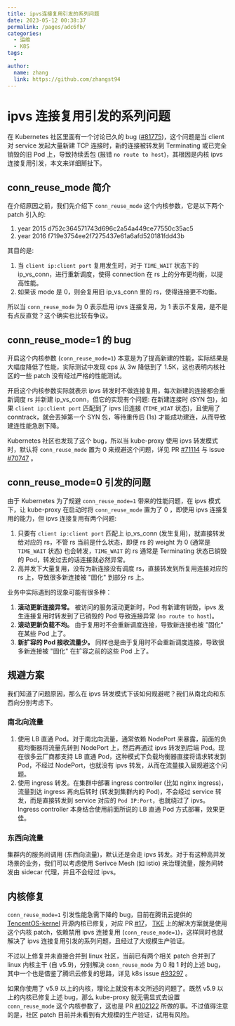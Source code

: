 ```yaml
---
title: ipvs连接复用引发的系列问题
date: 2023-05-12 00:38:37
permalink: /pages/adc6fb/
categories:
  - 运维
  - K8S
tags:
  - 
author: 
  name: zhang
  link: https://github.com/zhangst94
---
```

# ipvs 连接复用引发的系列问题

在 Kubernetes 社区里面有一个讨论已久的 bug ([#81775](https://github.com/kubernetes/kubernetes/issues/81775))，这个问题是当 client 对 service 发起大量新建 TCP 连接时，新的连接被转发到 Terminating 或已完全销毁的旧 Pod 上，导致持续丢包 (报错 `no route to host`)，其根因是内核 ipvs 连接复用引发，本文来详细掰扯下。

## conn_reuse_mode 简介

在介绍原因之前，我们先介绍下 `conn_reuse_mode` 这个内核参数，它是以下两个 patch 引入的:

1. year 2015 d752c364571743d696c2a54a449ce77550c35ac5
2. year 2016 f719e3754ee2f7275437e61a6afd520181fdd43b

其目的是:

1. 当 `client ip:client port` 复用发生时，对于 `TIME_WAIT` 状态下的 ip_vs_conn，进行重新调度，使得 connection 在 rs 上的分布更均衡，以提高性能。
2. 如果该 mode 是 0，则会复用旧 ip_vs_conn 里的 rs，使得连接更不均衡。

所以当 `conn_reuse_mode` 为 0 表示启用 ipvs 连接复用，为 1 表示不复用，是不是有点反直觉？这个确实也比较有争议。

## conn_reuse_mode=1 的 bug

开启这个内核参数 (`conn_reuse_mode=1`) 本意是为了提高新建的性能，实际结果是大幅度降低了性能，实际测试中发现 cps 从 3w 降低到了 1.5K，这也表明内核社区的一些 patch 没有经过严格的性能测试。

开启这个内核参数实际就表示 ipvs 转发时不做连接复用，每次新建的连接都会重新调度 rs 并新建 ip_vs_conn，但它的实现有个问题: 在新建连接时 (SYN 包)，如果 `client ip:client port` 匹配到了 ipvs 旧连接 (`TIME_WIAT` 状态)，且使用了 conntrack，就会丢掉第一个 SYN 包，等待重传后 (1s) 才能成功建连，从而导致建连性能急剧下降。

Kubernetes 社区也发现了这个 bug，所以当 kube-proxy 使用 ipvs 转发模式时，默认将 `conn_reuse_mode` 置为 0 来规避这个问题，详见 PR [#71114](https://github.com/kubernetes/kubernetes/pull/71114) 与 issue [#70747](https://github.com/kubernetes/kubernetes/issues/70747) 。

## conn_reuse_mode=0 引发的问题

由于 Kubernetes 为了规避 `conn_reuse_mode=1` 带来的性能问题，在 ipvs 模式下，让 kube-proxy 在启动时将 `conn_reuse_mode` 置为了 0 ，即使用 ipvs 连接复用的能力，但 ipvs 连接复用有两个问题:

1. 只要有 `client ip:client port` 匹配上 ip_vs_conn (发生复用)，就直接转发给对应的 rs，不管 rs 当前是什么状态，即便 rs 的 weight 为 0 (通常是 `TIME_WAIT` 状态) 也会转发，`TIME_WAIT` 的 rs 通常是 Terminating 状态已销毁的 Pod，转发过去的话连接就必然异常。
2. 高并发下大量复用，没有为新连接没有调度 rs，直接转发到所复用连接对应的 rs 上，导致很多新连接被 "固化" 到部分 rs 上。

业务中实际遇到的现象可能有很多种：

1. **滚动更新连接异常。** 被访问的服务滚动更新时，Pod 有新建有销毁，ipvs 发生连接复用时转发到了已销毁的 Pod 导致连接异常 (`no route to host`)。
2. **滚动更新负载不均。** 由于复用时不会重新调度连接，导致新连接也被 "固化" 在某些 Pod 上了。
3. **新扩容的 Pod 接收流量少。** 同样也是由于复用时不会重新调度连接，导致很多新连接被 "固化" 在扩容之前的这些 Pod 上了。

## 规避方案

我们知道了问题原因，那么在 ipvs 转发模式下该如何规避呢？我们从南北向和东西向分别考虑下。

### 南北向流量

1. 使用 LB 直通 Pod。对于南北向流量，通常依赖 NodePort 来暴露，前面的负载均衡器将流量先转到 NodePort  上，然后再通过 ipvs 转发到后端 Pod。现在很多云厂商都支持 LB 直通 Pod，这种模式下负载均衡器直接将请求转发到 Pod，不经过  NodePort，也就没有 ipvs 转发，从而在流量接入层规避这个问题。
2. 使用 ingress 转发。在集群中部署 ingress controller (比如 nginx ingress)，流量到达 ingress 再向后转时 (转发到集群内的 Pod)，不会经过 service 转发，而是直接转发到 service 对应的 `Pod IP:Port`，也就绕过了 ipvs。Ingress controller 本身结合使用前面所说的 LB 直通 Pod 方式部署，效果更佳。

### 东西向流量

集群内的服务间调用 (东西向流量)，默认还是会走 ipvs 转发。对于有这种高并发场景的业务，我们可以考虑使用 Serivce Mesh (如 istio) 来治理流量，服务间转发由 sidecar 代理，并且不会经过 ipvs。

##  内核修复

`conn_reuse_mode=1` 引发性能急需下降的 bug，目前在腾讯云提供的 [TencentOS-kernel](https://github.com/Tencent/TencentOS-kernel) 开源内核已修复，对应 PR [#17](https://github.com/Tencent/TencentOS-kernel/pull/17)， [TKE](https://cloud.tencent.com/product/tke) 上的解决方案就是使用这个内核 patch，依赖禁用 ipvs 连接复用 (`conn_reuse_mode=1`)，这样同时也就解决了 ipvs 连接复用引发的系列问题，且经过了大规模生产验证。

不过以上修复并未直接合并到 linux 社区，当前已有两个相关 patch 合并到了 linux 内核主干 (自 v5.9)，分别解决 `conn_reuse_mode` 为 0 和 1 时的上述 bug，其中一个也是借鉴了腾讯云修复的思路，详见 k8s issue [#93297](https://github.com/kubernetes/kubernetes/issues/93297) 。

如果你使用了 v5.9 以上的内核，理论上就没有本文所述的问题了。既然 v5.9 以上的内核已修复上述 bug，那么 kube-proxy 就无需显式去设置 `conn_reuse_mode` 这个内核参数了，这也是 PR [#102122](https://github.com/kubernetes/kubernetes/pull/102122) 所做的事。不过值得注意的是，社区 patch 目前并未看到有大规模的生产验证，试用有风险。
